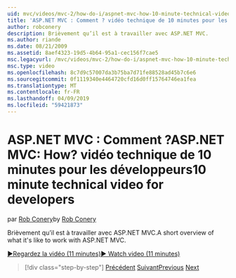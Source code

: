 ```yaml
---
uid: mvc/videos/mvc-2/how-do-i/aspnet-mvc-how-10-minute-technical-video-for-developers
title: 'ASP.NET MVC : Comment ? vidéo technique de 10 minutes pour les développeurs | Microsoft Docs'
author: robconery
description: Brièvement qu’il est à travailler avec ASP.NET MVC.
ms.author: riande
ms.date: 08/21/2009
ms.assetid: 8aef4323-19d5-4b64-95a1-cec156f7cae5
msc.legacyurl: /mvc/videos/mvc-2/how-do-i/aspnet-mvc-how-10-minute-technical-video-for-developers
msc.type: video
ms.openlocfilehash: 8c7d9c57007da3b75ba7d71fe88528ad45b7c6e6
ms.sourcegitcommit: 0f1119340e4464720cfd16d0ff15764746ea1fea
ms.translationtype: MT
ms.contentlocale: fr-FR
ms.lasthandoff: 04/09/2019
ms.locfileid: "59421873"
---
```

# <a name="aspnet-mvc-how-10-minute-technical-video-for-developers"></a><span data-ttu-id="c0e13-104">ASP.NET MVC : Comment ?</span><span class="sxs-lookup"><span data-stu-id="c0e13-104">ASP.NET MVC: How?</span></span> <span data-ttu-id="c0e13-105">vidéo technique de 10 minutes pour les développeurs</span><span class="sxs-lookup"><span data-stu-id="c0e13-105">10 minute technical video for developers</span></span>

<span data-ttu-id="c0e13-106">par [Rob Conery](https://github.com/robconery)</span><span class="sxs-lookup"><span data-stu-id="c0e13-106">by [Rob Conery](https://github.com/robconery)</span></span>

<span data-ttu-id="c0e13-107">Brièvement qu’il est à travailler avec ASP.NET MVC.</span><span class="sxs-lookup"><span data-stu-id="c0e13-107">A short overview of what it's like to work with ASP.NET MVC.</span></span>

[<span data-ttu-id="c0e13-108">&#9654;Regardez la vidéo (11 minutes)</span><span class="sxs-lookup"><span data-stu-id="c0e13-108">&#9654; Watch video (11 minutes)</span></span>](https://channel9.msdn.com/Blogs/ASP-NET-Site-Videos/aspnet-mvc-how-10-minute-technical-video-for-developers)

> [!div class="step-by-step"]
> <span data-ttu-id="c0e13-109">[Précédent](why-aspnet-mvc-3-minute-overview-video-for-decision-makers.md)
> [Suivant](how-do-i-return-json-formatted-data-for-an-ajax-call-in-an-aspnet-mvc-web-application.md)</span><span class="sxs-lookup"><span data-stu-id="c0e13-109">[Previous](why-aspnet-mvc-3-minute-overview-video-for-decision-makers.md)
[Next](how-do-i-return-json-formatted-data-for-an-ajax-call-in-an-aspnet-mvc-web-application.md)</span></span>
